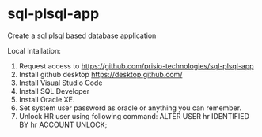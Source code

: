 # sql-plsql-app
Create a sql plsql based database application


Local Intallation:

1. Request access to https://github.com/prisio-technologies/sql-plsql-app
2. Install github desktop https://desktop.github.com/
3. Install Visual Studio Code
4. Install SQL Developer
5. Install Oracle XE.
6. Set system user password as oracle or anything you can remember.
7. Unlock HR user using following command: ALTER USER hr IDENTIFIED BY hr ACCOUNT UNLOCK;